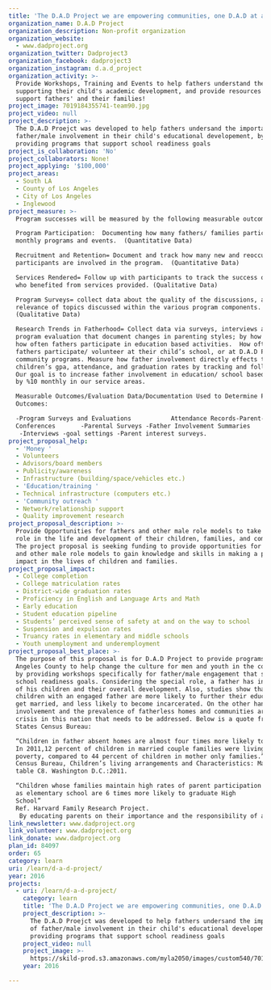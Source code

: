```yaml
---
title: 'The D.A.D Project we are empowering communities, one D.A.D at a time!'
organization_name: D.A.D Project
organization_description: Non-profit organization
organization_website:
  - www.dadproject.org
organization_twitter: Dadproject3
organization_facebook: dadproject3
organization_instagram: d.a.d_project
organization_activity: >-
  Provide Workshops, Training and Events to help fathers understand the value of
  supporting their child's academic development, and provide resources that
  support fathers' and their families!
project_image: 7019184355741-team90.jpg
project_video: null
project_description: >-
  The D.A.D Proejct was developed to help fathers undersand the importance of
  father/male involvement in their child's educational developement, by
  providing programs that support school readiness goals
project_is_collaboration: 'No'
project_collaborators: None!
project_applying: '$100,000'
project_areas:
  - South LA
  - County of Los Angeles
  - City of Los Angeles
  - Inglewood
project_measure: >-
  Program successes will be measured by the following measurable outcomes:

  Program Participation:  Documenting how many fathers/ families participate in
  monthly programs and events.  (Quantitative Data)

  Recruitment and Retention= Document and track how many new and reoccurring
  participants are involved in the program.  (Quantitative Data)

  Services Rendered= Follow up with participants to track the success of those
  who benefited from services provided. (Qualitative Data)

  Program Surveys= collect data about the quality of the discussions, and
  relevance of topics discussed within the various program components. 
  (Qualitative Data)

  Research Trends in Fatherhood= Collect data via surveys, interviews and
  program evaluation that document changes in parenting styles; by how many and
  how often fathers participate in education based activities.  How often
  fathers participate/ volunteer at their child’s school, or at D.A.D Project
  community programs. Measure how father involvement directly effects their
  children’s gpa, attendance, and graduation rates by tracking and follow ups. 
  Our goal is to increase father involvement in education/ school based programs
  by %10 monthly in our service areas.

  Measurable Outcomes/Evaluation Data/Documentation Used to Determine Program
  Outcomes:  

  -Program Surveys and Evaluations           Attendance Records-Parent-Teacher
  Conferences       -Parental Surveys -Father Involvement Summaries
   -Interviews -goal settings -Parent interest surveys.
project_proposal_help:
  - 'Money '
  - Volunteers
  - Advisors/board members
  - Publicity/awareness
  - Infrastructure (building/space/vehicles etc.)
  - 'Education/training '
  - Technical infrastructure (computers etc.)
  - 'Community outreach '
  - Network/relationship support
  - Quality improvement research
project_proposal_description: >-
  Provide Opportunities for fathers and other male role models to take an active
  role in the life and development of their children, families, and community.
  The project proposal is seeking funding to provide opportunities for fathers
  and other male role models to gain knowledge and skills in making a positive
  impact in the lives of children and families.
project_proposal_impact:
  - College completion
  - College matriculation rates
  - District-wide graduation rates
  - Proficiency in English and Language Arts and Math
  - Early education
  - Student education pipeline
  - Students’ perceived sense of safety at and on the way to school
  - Suspension and expulsion rates
  - Truancy rates in elementary and middle schools
  - Youth unemployment and underemployment
project_proposal_best_place: >-
  The purpose of this proposal is for D.A.D Project to provide programs in Los
  Angeles County to help change the culture for men and youth in the community,
  by providing workshops specifically for father/male engagement that support
  school readiness goals. Considering the special role, a father has in the life
  of his children and their overall development. Also, studies show that
  children with an engaged father are more likely to further their education,
  get married, and less likely to become incarcerated. On the other hand, father
  involvement and the prevalence of fatherless homes and communities are a
  crisis in this nation that needs to be addressed. Below is a quote from United
  States Census Bureau: 

  “Children in father absent homes are almost four times more likely to be poor.
  In 2011,12 percent of children in married couple families were living in
  poverty, compared to 44 percent of children in mother only families.” U.S
  Census Bureau, Children’s living arrangements and Characteristics: March 2011,
  table C8. Washington D.C.:2011. 

  “Children whose families maintain high rates of parent participation as early
  as elementary school are 6 times more likely to graduate High
  School”                                                                                                                                              
  Ref. Harvard Family Research Project.
   By educating parents on their importance and the responsibility of advocating for their children. Our partnership will further the opportunity to spark positive change in the community by empowering and promoting fatherhood and parent engagement in all grade levels. Where we will identify communities where there is a lack of parent involvement and the negative correlation to graduation rates.  Children are at risk of not completing high school, and it’s important for parents to better support their children education by attending college prep trainings, job fairs, stress and communication workshops, health fairs, literacy and S.T.E.A.M programs designed to empower parents to encourage their children to further their education.  D.A.D Project provides support programs and resources for fathers to strengthen the quality of life for participants and their families.  Helping fathers get jobs to provide financial stability in the home, which empowers him to be a positive role model, and offering activities for fathers to participate with their families that strengthen relationships between fathers and their children, and support parent relationships offer a sense of security for their children. Most importantly, connecting the community with young leaders, interns from local colleges to support and encourage students to pursue their education.  The quality of our programs and collaborative partners is the determining factor that makes D.A.D Project a unique contributor to making L.A the best place to learn by empowering and strengthening parent/father engagement.
link_newsletter: www.dadproject.org
link_volunteer: www.dadproject.org
link_donate: www.dadproject.org
plan_id: 84097
order: 65
category: learn
uri: /learn/d-a-d-project/
year: 2016
projects:
  - uri: /learn/d-a-d-project/
    category: learn
    title: 'The D.A.D Project we are empowering communities, one D.A.D at a time!'
    project_description: >-
      The D.A.D Proejct was developed to help fathers undersand the importance
      of father/male involvement in their child's educational developement, by
      providing programs that support school readiness goals
    project_video: null
    project_image: >-
      https://skild-prod.s3.amazonaws.com/myla2050/images/custom540/7019184355741-team90.jpg
    year: 2016

---
```

